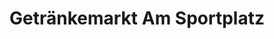 ---
title: "Getränkemarkt Am Sportplatz"
url: /mildenau/getraenkemarkt-am-sportplatz/
shop: Getränke
---